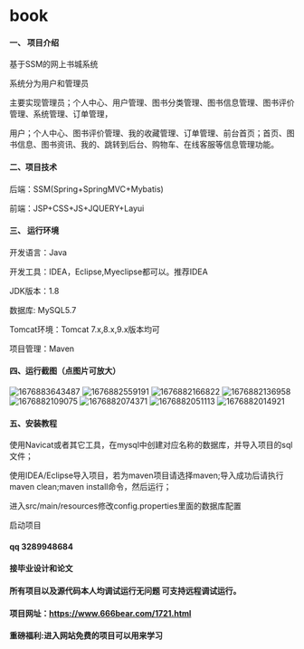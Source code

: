 # book
#### 一、 项目介绍

基于SSM的网上书城系统

系统分为用户和管理员

主要实现管理员；个人中心、用户管理、图书分类管理、图书信息管理、图书评价管理、系统管理、订单管理，

用户；个人中心、图书评价管理、我的收藏管理、订单管理、前台首页；首页、图书信息、图书资讯、我的、跳转到后台、购物车、在线客服等信息管理功能。

#### 二、项目技术
后端：SSM(Spring+SpringMVC+Mybatis)

前端：JSP+CSS+JS+JQUERY+Layui
#### 三、 运行环境
开发语言：Java

开发工具：IDEA，Eclipse,Myeclipse都可以。推荐IDEA

JDK版本：1.8

数据库: MySQL5.7

Tomcat环境：Tomcat 7.x,8.x,9.x版本均可

项目管理：Maven

#### 四、运行截图（点图片可放大）
![1676883643487](https://github.com/666bears/book/assets/143094776/9f62ece3-ea23-449a-98fa-b6ac96cc0fb5)
![1676882559191](https://github.com/666bears/book/assets/143094776/9176c05f-fb80-49bc-af7a-dc5a566a0a2a)
![1676882166822](https://github.com/666bears/book/assets/143094776/041d0b23-0aa9-47a4-a98c-814c0a4ff62f)
![1676882136958](https://github.com/666bears/book/assets/143094776/4568a7be-2818-4418-a228-48e2f348b570)
![1676882109075](https://github.com/666bears/book/assets/143094776/ca3382c5-1e30-44fb-b2b1-5a328123ce47)
![1676882074371](https://github.com/666bears/book/assets/143094776/ac4584c4-072c-4673-9d3b-f4af1d3e30dd)
![1676882051113](https://github.com/666bears/book/assets/143094776/e0ef9014-d2d1-40c4-b6c1-aa3dc48010b8)
![1676882014921](https://github.com/666bears/book/assets/143094776/3d38e7fd-ce33-44f0-81df-c3ce89afc40e)


#### 五、安装教程
使用Navicat或者其它工具，在mysql中创建对应名称的数据库，并导入项目的sql文件；

使用IDEA/Eclipse导入项目，若为maven项目请选择maven;导入成功后请执行maven clean;maven install命令，然后运行；

进入src/main/resources修改config.properties里面的数据库配置

启动项目



#### qq 3289948684

#### 接毕业设计和论文

#### 所有项目以及源代码本人均调试运行无问题 可支持远程调试运行。
#### 项目网址：https://www.666bear.com/1721.html


#### 重磅福利:进入网站免费的项目可以用来学习
